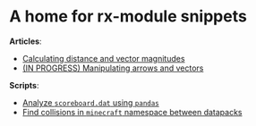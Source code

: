 # A home for rx-module snippets

**Articles**:
* [Calculating distance and vector magnitudes](dist)
* [(IN PROGRESS) Manipulating arrows and vectors](vectors)

**Scripts**:
* [Analyze `scoreboard.dat` using `pandas`](scoreboard-pandas)
* [Find collisions in `minecraft` namespace between datapacks](find-collisions)
